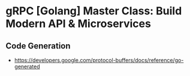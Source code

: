 # gRPC [Golang] Master Class: Build Modern API & Microservices

## Code Generation

- https://developers.google.com/protocol-buffers/docs/reference/go-generated
